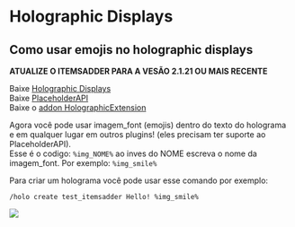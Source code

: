 # Holographic Displays

## Como usar emojis no holographic displays

**ATUALIZE O ITEMSADDER PARA A VESÃO 2.1.21 OU MAIS RECENTE**

Baixe [Holographic Displays](https://dev.bukkit.org/projects/holographic-displays)  
Baixe [PlaceholderAPI](https://www.spigotmc.org/resources/placeholderapi.6245/)  
Baixe o [addon HolographicExtension](https://www.spigotmc.org/resources/holographicextension.18461/)  


Agora você pode usar imagem\_font \(emojis\) dentro do texto do holograma e em qualquer lugar em outros plugins! \(eles precisam ter suporte ao PlaceholderAPI\).  
Esse é o codigo: `%img_NOME%` ao inves do NOME escreva o nome da imagem\_font. 
Por exemplo: `%img_smile%`

Para criar um holograma você pode usar esse comando por exemplo:

`/holo create test_itemsadder Hello! %img_smile%`

![](../../.gitbook/assets/image%20%2820%29.png)

